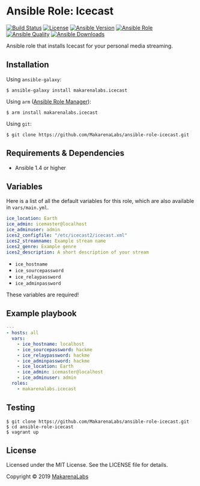 # Ansible Role: Icecast
[![Build Status](https://travis-ci.org/MakarenaLabs/ansible-role-icecast.svg?branch=master)](https://travis-ci.org/MakarenaLabs/ansible-role-icecast)
[![License](https://img.shields.io/github/license/MakarenaLabs/ansible-role-icecast.svg)](https://opensource.org/licenses/MIT)
[![Ansible Version](https://img.shields.io/badge/ansible-%3E%3D_1.4-8892BF.svg)](https://www.ansible.com/)
[![Ansible Role](https://img.shields.io/ansible/role/36514.svg)](https://galaxy.ansible.com/MakarenaLabs/icecast/)
[![Ansible Quality](https://img.shields.io/ansible/quality/36514.svg)](https://galaxy.ansible.com/MakarenaLabs/icecast/)
[![Ansible Downloads](https://img.shields.io/ansible/role/d/36514.svg)](https://galaxy.ansible.com/MakarenaLabs/icecast/)

Ansible role that installs Icecast for your personal media streaming.

## Installation

Using `ansible-galaxy`:
```shell
$ ansible-galaxy install makarenalabs.icecast
```

Using `arm` ([Ansible Role Manager](https://github.com/mirskytech/ansible-role-manager/)):
```shell
$ arm install makarenalabs.icecast
```

Using `git`:
```shell
$ git clone https://github.com/MakarenaLabs/ansible-role-icecast.git
```

## Requirements & Dependencies
- Ansible 1.4 or higher

## Variables
Here is a list of all the default variables for this role, which are also available in `vars/main.yml`.

```yaml
ice_location: Earth
ice_admin: icemaster@localhost
ice_adminuser: admin
ices2_configfile: "/etc/icecast2/icecast.xml"
ices2_streamname: Example stream name
ices2_genre: Example genre
ices2_description: A short description of your stream
```
  - ```ice_hostname```
  - ```ice_sourcepassword```
  - ```ice_relaypassword```
  - ```ice_adminpassword```

These variables are required!

## Example playbook
```yaml
---
- hosts: all
  vars:
    - ice_hostname: localhost
    - ice_sourcepassword: hackme
    - ice_relaypassword: hackme
    - ice_adminpassword: hackme
    - ice_location: Earth
    - ice_admin: icemaster@localhost
    - ice_adminuser: admin
  roles:
    - makarenalabs.icecast
```

## Testing
```shell
$ git clone https://github.com/MakarenaLabs/ansible-role-icecast.git
$ cd ansible-role-icecast
$ vagrant up
```

## License

Licensed under the MIT License. See the LICENSE file for details.

Copyright © 2019 [MakarenaLabs](https://www.makarenalabs.com)
